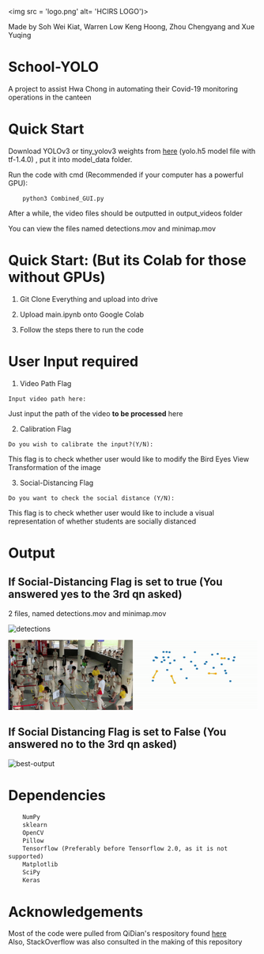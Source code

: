 <img src = 'logo.png' alt= 'HCIRS LOGO')>  


Made by Soh Wei Kiat, Warren Low Keng Hoong, Zhou Chengyang and Xue Yuqing 

# School-YOLO
A project to assist Hwa Chong in automating their Covid-19 monitoring operations in the canteen

# Quick Start
 Download YOLOv3 or tiny_yolov3 weights from [here](https://drive.google.com/file/d/1uvXFacPnrSMw6ldWTyLLjGLETlEsUvcE/view) (yolo.h5 model file with tf-1.4.0) , put it into model_data folder.

 Run the code with cmd (Recommended if your computer has a powerful GPU): 
 ```
     python3 Combined_GUI.py
 ```
 After a while, the video files should be outputted in output_videos folder 
 
 You can view the files named detections.mov and minimap.mov
 
 # Quick Start: (But its Colab for those without GPUs)
 1) Git Clone Everything and upload into drive   
 
 2) Upload main.ipynb onto Google Colab    
 
 3) Follow the steps there to run the code 
 

# User Input required  
1) Video Path Flag
```
Input video path here:
```
Just input the path of the video <strong>to be processed</strong> here

2) Calibration Flag
```
Do you wish to calibrate the input?(Y/N):
```
This flag is to check whether user would like to modify the Bird Eyes View Transformation of the image

3) Social-Distancing Flag
```
Do you want to check the social distance (Y/N):
```
This flag is to check whether user would like to include a visual representation of whether students are socially distanced


# Output 
## If Social-Distancing Flag is set to true (You answered yes to the 3rd qn asked)
2 files, named detections.mov and minimap.mov

![detections](detections.gif)

![minimap](minimap.gif)  
## If Social Distancing Flag is set to False (You answered no to the 3rd qn asked)
![best-output](bestoutput.gif)

# Dependencies
```
    NumPy
    sklearn
    OpenCV
    Pillow
    Tensorflow (Preferably before Tensorflow 2.0, as it is not supported)
    Matplotlib
    SciPy
    Keras
```

# Acknowledgements
Most of the code were pulled from QiDian's respository found [here](https://github.com/Qidian213/deep_sort_yolov3) <br>
Also, StackOverflow was also consulted in the making of this repository

    
    
